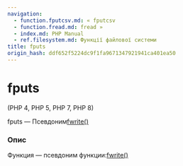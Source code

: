 ```yaml
---
navigation:
  - function.fputcsv.md: « fputcsv
  - function.fread.md: fread »
  - index.md: PHP Manual
  - ref.filesystem.md: Функції файлової системи
title: fputs
origin_hash: ddf652f5224dc9f1fa9671347921941ca401ea50
---
```

# fputs

(PHP 4, PHP 5, PHP 7, PHP 8)

fputs — Псевдоним[fwrite()](function.fwrite.md)

### Опис

Функция — псевдоним функции:[fwrite()](function.fwrite.md)
